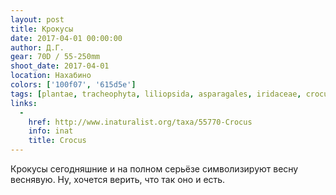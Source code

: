 ```yaml
---
layout: post
title: Крокусы
date: 2017-04-01 00:00:00
author: Д.Г.
gear: 70D / 55-250mm
shoot_date: 2017-04-01
location: Нахабино
colors: ['100f07', '615d5e']
tags: [plantae, tracheophyta, liliopsida, asparagales, iridaceae, crocus]
links:
  -
    href: http://www.inaturalist.org/taxa/55770-Crocus
    info: inat
    title: Crocus
---
```


Крокусы сегодняшние и на полном серьёзе символизируют весну веснявую. Ну, хочется верить, что так оно и есть.
